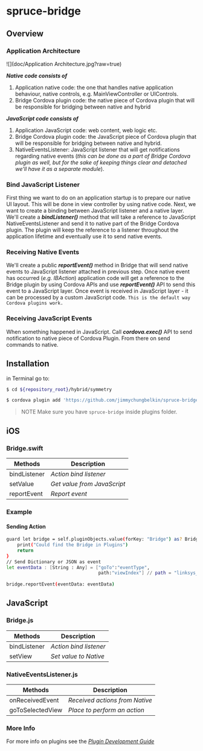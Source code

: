 # spruce-bridge

## Overview

### Application Architecture

![](doc/Application Architecture.jpg?raw=true)

***Native code consists of***
1.	Application native code: the one that handles native application behaviour, native controls, e.g. MainViewController or UIControls.
2.	Bridge Cordova plugin code: the native piece of Cordova plugin that will be responsible for bridging between native and hybrid
 
***JavaScript code consists of***
1.	Application JavaScript code: web content, web logic etc.
2.	Bridge Cordova plugin code: the JavaScript piece of Cordova plugin that will be responsible for bridging between native and hybrid.
3.	NativeEventsListener: JavaScript listener that will get notifications regarding native events (*this can be done as a part of Bridge Cordova plugin as well, but for the sake of keeping things clear and detached we'll have it as a separate module*).

### Bind JavaScript Listener
First thing we want to do on an application startup is to prepare our native UI layout. This will be done in view controller by using native code. 
Next, we want to create a binding between JavaScript listener and a native layer. We'll create a ***bindListener()*** method that will take a reference to JavaScript NativeEventsListener and send it to native part of the Bridge Cordova plugin. The plugin will keep the reference to a listener throughout the application lifetime and eventually use it to send native events.

### Receiving Native Events
We'll create a public ***reportEvent()*** method in Bridge  that will send native events to JavaScript listener attached in previous step. Once native event has occurred (*e.g. IBAction*) application code will get a reference to the Bridge plugin by using Cordova APIs and use ***reportEvent()*** API to send this event to a JavaScript layer.  Once event is received in JavaScript layer - it can be processed by a custom JavaScript code. 
`This is the default way Cordova plugins work.`

### Receiving JavaScript Events
When something happened in JavaScript. Call ***cordova.exec()*** API to send notification to native piece of Cordova Plugin. From there on send commands to native.

## Installation

in Terminal go to:
```sh
$ cd ${repository_root}/hybrid/symmetry

$ cordova plugin add 'https://github.com/jimmychungbelkin/spruce-bridge.git'
```
 
 > NOTE
 > Make sure you have `spruce-bridge` inside plugins folder.

## iOS

### Bridge.swift
| Methods | Description |
| ------ | ------ |
| bindListener | *Action bind listener* |
| setValue | *Get value from JavaScript* |
| reportEvent | *Report event* |

### Example

#### Sending Action
```sh
guard let bridge = self.pluginObjects.value(forKey: "Bridge") as? Bridge else {
    print("Could find the Bridge in Plugins")
    return
}
// Send Dictionary or JSON as event
let eventData : [String : Any] = ["goTo":"eventType",
                                  path:"viewIndex"] // path = "linksys_login/selectLogin"
        
bridge.reportEvent(eventData: eventData)
```

## JavaScript

### Bridge.js
| Methods | Description |
| ------ | ------ |
| bindListener | *Action bind listener* |
| setView | *Set value to Native* |

### NativeEventsListener.js
| Methods | Description |
| ------ | ------ |
| onReceivedEvent | *Received actions from Native* |
| goToSelectedView | *Place to perform an action* |

### More Info
For more info on plugins see the *[Plugin Development Guide](http://cordova.apache.org/docs/en/latest/guide/hybrid/plugins/index.html)*